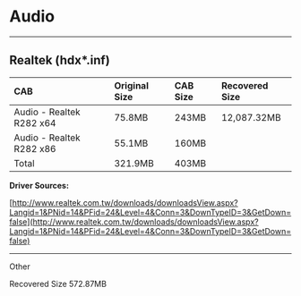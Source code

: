 # Audio

---

## Realtek \(hdx\*.inf\)

| CAB | Original Size | CAB Size | Recovered Size |
| :--- | :--- | :--- | :--- |
| Audio - Realtek R282 x64 | 75.8MB | 243MB | 12,087.32MB |
| Audio - Realtek R282 x86 | 55.1MB | 160MB |  |
| Total | 321.9MB | 403MB |  |

**Driver Sources:**

[http://www.realtek.com.tw/downloads/downloadsView.aspx?Langid=1&PNid=14&PFid=24&Level=4&Conn=3&DownTypeID=3&GetDown=false](http://www.realtek.com.tw/downloads/downloadsView.aspx?Langid=1&PNid=14&PFid=24&Level=4&Conn=3&DownTypeID=3&GetDown=false)

---

Other

Recovered Size 572.87MB


